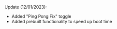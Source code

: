 Update (12/01/2023):
- Added "Ping Pong Fix" toggle
- Added prebuilt functionality to speed up boot time